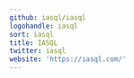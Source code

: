 ```yaml
---
github: iasql/iasql
logohandle: iasql
sort: iasql
title: IASQL
twitter: iasql
website: 'https://iasql.com/'
---
```

